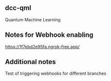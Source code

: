 ## dcc-qml
Quantum Machine Learning

## Notes for Webhook enabling
https://1f7ebd2e95fa.ngrok-free.app/

## Additional notes
Test of triggering webhooks for different branches
